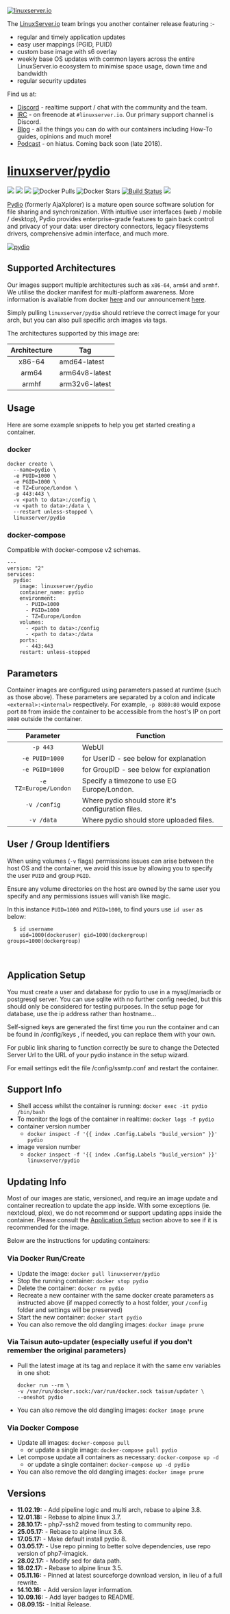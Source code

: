 [![linuxserver.io](https://raw.githubusercontent.com/linuxserver/docker-templates/master/linuxserver.io/img/linuxserver_medium.png)](https://linuxserver.io)

The [LinuxServer.io](https://linuxserver.io) team brings you another container release featuring :-

 * regular and timely application updates
 * easy user mappings (PGID, PUID)
 * custom base image with s6 overlay
 * weekly base OS updates with common layers across the entire LinuxServer.io ecosystem to minimise space usage, down time and bandwidth
 * regular security updates

Find us at:
* [Discord](https://discord.gg/YWrKVTn) - realtime support / chat with the community and the team.
* [IRC](https://irc.linuxserver.io) - on freenode at `#linuxserver.io`. Our primary support channel is Discord.
* [Blog](https://blog.linuxserver.io) - all the things you can do with our containers including How-To guides, opinions and much more!
* [Podcast](https://anchor.fm/linuxserverio) - on hiatus. Coming back soon (late 2018).

# [linuxserver/pydio](https://github.com/linuxserver/docker-pydio)
[![](https://img.shields.io/discord/354974912613449730.svg?logo=discord&label=LSIO%20Discord&style=flat-square)](https://discord.gg/YWrKVTn)
[![](https://images.microbadger.com/badges/version/linuxserver/pydio.svg)](https://microbadger.com/images/linuxserver/pydio "Get your own version badge on microbadger.com")
[![](https://images.microbadger.com/badges/image/linuxserver/pydio.svg)](https://microbadger.com/images/linuxserver/pydio "Get your own version badge on microbadger.com")
![Docker Pulls](https://img.shields.io/docker/pulls/linuxserver/pydio.svg)
![Docker Stars](https://img.shields.io/docker/stars/linuxserver/pydio.svg)
[![Build Status](https://ci.linuxserver.io/buildStatus/icon?job=Docker-Pipeline-Builders/docker-pydio/master)](https://ci.linuxserver.io/job/Docker-Pipeline-Builders/job/docker-pydio/job/master/)
[![](https://lsio-ci.ams3.digitaloceanspaces.com/linuxserver/pydio/latest/badge.svg)](https://lsio-ci.ams3.digitaloceanspaces.com/linuxserver/pydio/latest/index.html)

[Pydio](https://pydio.com/) (formerly AjaXplorer) is a mature open source software solution for file sharing and synchronization. With intuitive user interfaces (web / mobile / desktop), Pydio provides enterprise-grade features to gain back control and privacy of your data: user directory connectors, legacy filesystems drivers, comprehensive admin interface, and much more.

[![pydio](https://raw.githubusercontent.com/linuxserver/docker-templates/master/linuxserver.io/img/pydio-banner.png)](https://pydio.com/)

## Supported Architectures

Our images support multiple architectures such as `x86-64`, `arm64` and `armhf`. We utilise the docker manifest for multi-platform awareness. More information is available from docker [here](https://github.com/docker/distribution/blob/master/docs/spec/manifest-v2-2.md#manifest-list) and our announcement [here](https://blog.linuxserver.io/2019/02/21/the-lsio-pipeline-project/). 

Simply pulling `linuxserver/pydio` should retrieve the correct image for your arch, but you can also pull specific arch images via tags.

The architectures supported by this image are:

| Architecture | Tag |
| :----: | --- |
| x86-64 | amd64-latest |
| arm64 | arm64v8-latest |
| armhf | arm32v6-latest |


## Usage

Here are some example snippets to help you get started creating a container.

### docker

```
docker create \
  --name=pydio \
  -e PUID=1000 \
  -e PGID=1000 \
  -e TZ=Europe/London \
  -p 443:443 \
  -v <path to data>:/config \
  -v <path to data>:/data \
  --restart unless-stopped \
  linuxserver/pydio
```


### docker-compose

Compatible with docker-compose v2 schemas.

```
---
version: "2"
services:
  pydio:
    image: linuxserver/pydio
    container_name: pydio
    environment:
      - PUID=1000
      - PGID=1000
      - TZ=Europe/London
    volumes:
      - <path to data>:/config
      - <path to data>:/data
    ports:
      - 443:443
    restart: unless-stopped
```

## Parameters

Container images are configured using parameters passed at runtime (such as those above). These parameters are separated by a colon and indicate `<external>:<internal>` respectively. For example, `-p 8080:80` would expose port `80` from inside the container to be accessible from the host's IP on port `8080` outside the container.

| Parameter | Function |
| :----: | --- |
| `-p 443` | WebUI |
| `-e PUID=1000` | for UserID - see below for explanation |
| `-e PGID=1000` | for GroupID - see below for explanation |
| `-e TZ=Europe/London` | Specify a timezone to use EG Europe/London. |
| `-v /config` | Where pydio should store it's configuration files. |
| `-v /data` | Where pydio should store uploaded files. |

## User / Group Identifiers

When using volumes (`-v` flags) permissions issues can arise between the host OS and the container, we avoid this issue by allowing you to specify the user `PUID` and group `PGID`.

Ensure any volume directories on the host are owned by the same user you specify and any permissions issues will vanish like magic.

In this instance `PUID=1000` and `PGID=1000`, to find yours use `id user` as below:

```
  $ id username
    uid=1000(dockeruser) gid=1000(dockergroup) groups=1000(dockergroup)
```


&nbsp;
## Application Setup

You must create a user and database for pydio to use in a mysql/mariadb or postgresql server. You can use sqlite with no further config needed, but this should only be considered for testing purposes.
In the setup page for database, use the ip address rather than hostname...

Self-signed keys are generated the first time you run the container and can be found in /config/keys , if needed, you can replace them with your own.

For public link sharing to function correctly be sure to change the Detected Server Url to the URL of your pydio instance in the setup wizard.

For email settings edit the file /config/ssmtp.conf and restart the container.



## Support Info

* Shell access whilst the container is running: `docker exec -it pydio /bin/bash`
* To monitor the logs of the container in realtime: `docker logs -f pydio`
* container version number 
  * `docker inspect -f '{{ index .Config.Labels "build_version" }}' pydio`
* image version number
  * `docker inspect -f '{{ index .Config.Labels "build_version" }}' linuxserver/pydio`

## Updating Info

Most of our images are static, versioned, and require an image update and container recreation to update the app inside. With some exceptions (ie. nextcloud, plex), we do not recommend or support updating apps inside the container. Please consult the [Application Setup](#application-setup) section above to see if it is recommended for the image.  
  
Below are the instructions for updating containers:  
  
### Via Docker Run/Create
* Update the image: `docker pull linuxserver/pydio`
* Stop the running container: `docker stop pydio`
* Delete the container: `docker rm pydio`
* Recreate a new container with the same docker create parameters as instructed above (if mapped correctly to a host folder, your `/config` folder and settings will be preserved)
* Start the new container: `docker start pydio`
* You can also remove the old dangling images: `docker image prune`

### Via Taisun auto-updater (especially useful if you don't remember the original parameters)
* Pull the latest image at its tag and replace it with the same env variables in one shot:
  ```
  docker run --rm \
  -v /var/run/docker.sock:/var/run/docker.sock taisun/updater \
  --oneshot pydio
  ```
* You can also remove the old dangling images: `docker image prune`

### Via Docker Compose
* Update all images: `docker-compose pull`
  * or update a single image: `docker-compose pull pydio`
* Let compose update all containers as necessary: `docker-compose up -d`
  * or update a single container: `docker-compose up -d pydio`
* You can also remove the old dangling images: `docker image prune`

## Versions

* **11.02.19:** - Add pipeline logic and multi arch, rebase to alpine 3.8.
* **12.01.18:** - Rebase to alpine linux 3.7.
* **28.10.17:** - php7-ssh2 moved from testing to community repo.
* **25.05.17:** - Rebase to alpine linux 3.6.
* **17.05.17:** - Make default install pydio 8.
* **03.05.17:** - Use repo pinning to better solve dependencies, use repo version of php7-imagick.
* **28.02.17:** - Modify sed for data path.
* **18.02.17:** - Rebase to alpine linux 3.5.
* **05.11.16:** - Pinned at latest sourceforge download version, in lieu of a full rewrite.
* **14.10.16:** - Add version layer information.
* **10.09.16:** - Add layer badges to README.
* **08.09.15:** - Initial Release.

